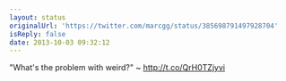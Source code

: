 ```yaml
---
layout: status
originalUrl: 'https://twitter.com/marcgg/status/385698791497928704'
isReply: false
date: 2013-10-03 09:32:12
---
```


"What's the problem with weird?" ~ http://t.co/QrH0TZjyvi
